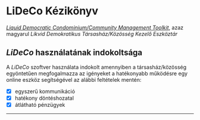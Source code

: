 # LiDeCo Kézikönyv
[_Liquid Democratic Condominium/Community Management Toolkit_](https://github.com/eapo/LiDeCo), azaz magyarul _Likvid Demokratikus Társasház/Közösség Kezelő Eszköztár_
## _LiDeCo_ használatának indokoltsága
A _LiDeCo_ szoftver használata indokolt amennyiben a társasház/közösség egyöntetűen megfogalmazza az igényeket a hatékonyabb működésre egy online eszköz segítségével az alábbi feltételek mentén:
- [x] egyszerű kommunikáció
- [x] hatékony döntéshozatal
- [x] átlátható pénzügyek

---

